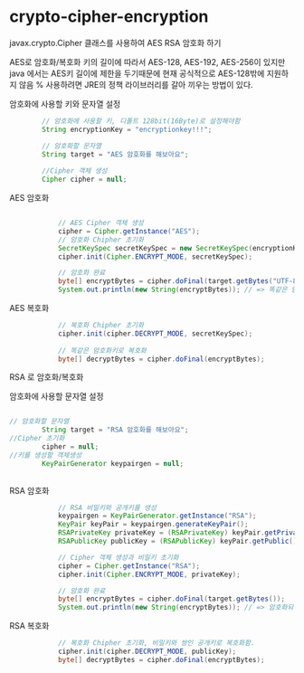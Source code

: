 # crypto-cipher-encryption

javax.crypto.Cipher 클래스를 사용하여 AES RSA 암호화 하기

 AES로 암호화/복호화
 키의 길이에 따라서 AES-128, AES-192, AES-256이 있지만
 java 에서는 AES키 길이에 제한을 두기때문에 현재 공식적으로 AES-128밖에 지원하지 않음
 % 사용하려면 JRE의 정책 라이브러리를 갈아 끼우는 방법이 있다.


암호화에 사용할 키와 문자열 설정
```java
        // 암호화에 사용할 키, 디폴트 128bit(16Byte)로 설정해야함
        String encryptionKey = "encryptionkey!!!";

        // 암호화할 문자열
        String target = "AES 암호화를 해보아요";
        
        //Cipher 객체 생성
        Cipher cipher = null;

```
AES 암호화

```java

            // AES Cipher 객체 생성
            cipher = Cipher.getInstance("AES");
            // 암호화 Chipher 초기화
            SecretKeySpec secretKeySpec = new SecretKeySpec(encryptionKey.getBytes(),"AES");
            cipher.init(Cipher.ENCRYPT_MODE, secretKeySpec);

            // 암호화 완료
            byte[] encryptBytes = cipher.doFinal(target.getBytes("UTF-8"));
            System.out.println(new String(encryptBytes)); // => 똑같은 암호화키로 복호화
```

 AES 복호화
```java    
            // 복호화 Chipher 초기화
            cipher.init(cipher.DECRYPT_MODE, secretKeySpec);
            
            // 똑같은 암호화키로 복호화
            byte[] decryptBytes = cipher.doFinal(encryptBytes);

```


 RSA 로 암호화/복호화
 
 암호화에 사용할 문자열 설정
```java

// 암호화할 문자열
        String target = "RSA 암호화를 해보아요";
//Cipher 초기화
        cipher = null;
//키를 생성할 객체생성
        KeyPairGenerator keypairgen = null;
        
```

 RSA 암호화 
```java
            // RSA 비밀키와 공개키를 생성
            keypairgen = KeyPairGenerator.getInstance("RSA");
            KeyPair keyPair = keypairgen.generateKeyPair();
            RSAPrivateKey privateKey = (RSAPrivateKey) keyPair.getPrivate();
            RSAPublicKey publicKey = (RSAPublicKey) keyPair.getPublic();

            // Cipher 객체 생성과 비밀키 초기화
            cipher = Cipher.getInstance("RSA");
            cipher.init(Cipher.ENCRYPT_MODE, privateKey);

            // 암호화 완료
            byte[] encryptBytes = cipher.doFinal(target.getBytes());
            System.out.println(new String(encryptBytes)); // => 암호화되어 읽지못함
```

 RSA 복호화
```java
            // 복호화 Chipher 초기화, 비밀키와 쌍인 공개키로 복호화함.
            cipher.init(cipher.DECRYPT_MODE, publicKey);
            byte[] decryptBytes = cipher.doFinal(encryptBytes);
```
